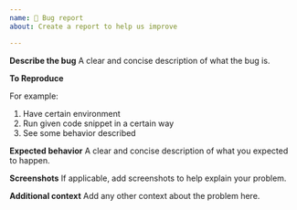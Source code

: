 ```yaml
---
name: 🐛 Bug report
about: Create a report to help us improve

---
```


**Describe the bug**
A clear and concise description of what the bug is.

**To Reproduce**
<!-- whole examples/explanation text here -->

For example:
1. Have certain environment
2. Run given code snippet in a certain way
3. See some behavior described

**Expected behavior**
A clear and concise description of what you expected to happen.

**Screenshots**
If applicable, add screenshots to help explain your problem.

**Additional context**
Add any other context about the problem here.
